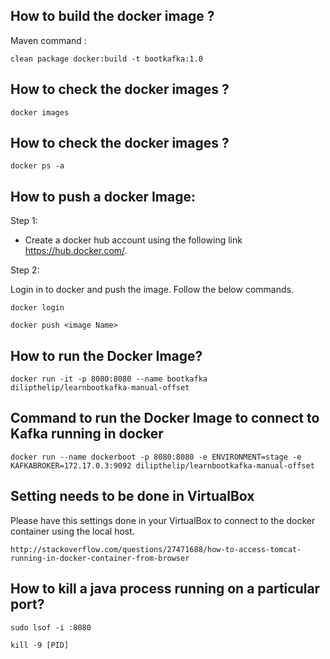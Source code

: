 ## How to build the docker image ?

Maven command :  

```
clean package docker:build -t bootkafka:1.0
```

## How to check the docker images ?

```
docker images
```

## How to check the docker images ?

```
docker ps -a
```

## How to push a docker Image:

Step 1:  

-  Create a docker hub account using the following link https://hub.docker.com/.

Step 2:  

Login in to docker and push the image. Follow the below commands.

```
docker login

docker push <image Name>
```

## How to run the Docker Image?

```
docker run -it -p 8080:8080 --name bootkafka dilipthelip/learnbootkafka-manual-offset
```

## Command  to run the Docker Image to connect to Kafka running in docker
```
docker run --name dockerboot -p 8080:8080 -e ENVIRONMENT=stage -e KAFKABROKER=172.17.0.3:9092 dilipthelip/learnbootkafka-manual-offset
```

## Setting needs to be done in VirtualBox

Please have this settings done in your VirtualBox to connect to the docker container using the local host.

```
http://stackoverflow.com/questions/27471688/how-to-access-tomcat-running-in-docker-container-from-browser
```


## How to kill a java process running on a particular port?

```
sudo lsof -i :8080

kill -9 [PID]

```
